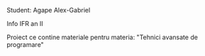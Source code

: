 Student: Agape Alex-Gabriel

Info IFR an II

Proiect ce contine materiale pentru materia: "Tehnici avansate de programare"
